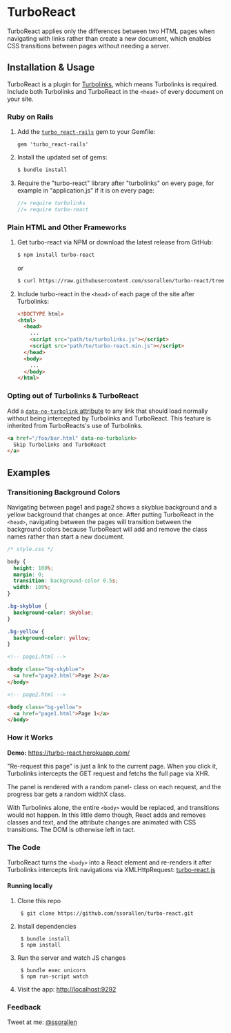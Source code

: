 # TurboReact

TurboReact applies only the differences between two HTML pages when navigating
with links rather than create a new document, which enables CSS transitions
between pages without needing a server.

## Installation & Usage

TurboReact is a plugin for [Turbolinks](https://github.com/rails/turbolinks),
which means Turbolinks is required. Include both Turbolinks and TurboReact in
the `<head>` of every document on your site.

### Ruby on Rails

1. Add the [`turbo_react-rails`](https://github.com/ssorallen/turbo_react-rails)
   gem to your Gemfile:

    ```
    gem 'turbo_react-rails'
    ```

2. Install the updated set of gems:

    ```sh
    $ bundle install
    ```

3. Require the "turbo-react" library after "turbolinks" on every page, for
   example in "application.js" if it is on every page:

    ```js
    //= require turbolinks
    //= require turbo-react
    ```

### Plain HTML and Other Frameworks

1. Get turbo-react via NPM or download the latest release from GitHub:

    ```sh
    $ npm install turbo-react
    ```
   
   or

    ```sh
    $ curl https://raw.githubusercontent.com/ssorallen/turbo-react/tree/v0.8.0/public/dist/turbo-react.min.js
    ```

2. Include turbo-react in the `<head>` of each page of the site after
   Turbolinks:

    ```html
    <!DOCTYPE html>
    <html>
      <head>
        ...
        <script src="path/to/turbolinks.js"></script>
        <script src="path/to/turbo-react.min.js"></script>
      </head>
      <body>
        ...
      </body>
    </html>
    ```

### Opting out of Turbolinks & TurboReact

Add a
[`data-no-turbolink` attribute](https://github.com/rails/turbolinks#opting-out-of-turbolinks)
to any link that should load normally without being intercepted by Turbolinks
and TurboReact. This feature is inherited from TurboReacts's use of Turbolinks.

```html
<a href="/foo/bar.html" data-no-turbolink>
  Skip Turbolinks and TurboReact
</a>
```

## Examples

### Transitioning Background Colors

Navigating between page1 and page2 shows a skyblue background and a yellow
background that changes at once. After putting TurboReact in the `<head>`,
navigating between the pages will transition between the background colors
because TurboReact will add and remove the class names rather than start a new
document.

```css
/* style.css */

body {
  height: 100%;
  margin: 0;
  transition: background-color 0.5s;
  width: 100%;
}

.bg-skyblue {
  background-color: skyblue;
}

.bg-yellow {
  background-color: yellow;
}
```

```html
<!-- page1.html -->

<body class="bg-skyblue">
  <a href="page2.html">Page 2</a>
</body>
```

```html
<!-- page2.html -->

<body class="bg-yellow">
  <a href="page1.html">Page 1</a>
</body>
```

### How it Works

**Demo:** https://turbo-react.herokuapp.com/

"Re-request this page" is just a link to the current page. When you click it,
Turbolinks intercepts the GET request and fetchs the full page via XHR.

The panel is rendered with a random panel- class on each request,
and the progress bar gets a random widthX class.

With Turbolinks alone, the entire `<body>` would be replaced, and transitions
would not happen. In this little demo though, React adds and removes
classes and text, and the attribute changes are animated with CSS transitions.
The DOM is otherwise left in tact.

### The Code

TurboReact turns the `<body>` into a React element and re-renders it after
Turbolinks intercepts link navigations via XMLHttpRequest:
[turbo-react.js](https://github.com/ssorallen/turbo-react/blob/master/src/turbo-react.js)

#### Running locally

1. Clone this repo

        $ git clone https://github.com/ssorallen/turbo-react.git

2. Install dependencies

        $ bundle install
        $ npm install

3. Run the server and watch JS changes

        $ bundle exec unicorn
        $ npm run-script watch

4. Visit the app: [http://localhost:9292](http://localhost:9292)

### Feedback

Tweet at me: [@ssorallen](https://twitter.com/ssorallen?rel=author)
